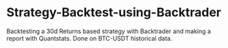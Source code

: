 # Strategy-Backtest-using-Backtrader
Backtesting a 30d Returns based strategy with Backtrader and making a report with Quantstats. Done on BTC-USDT historical data.
